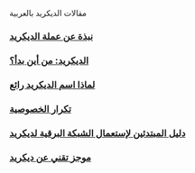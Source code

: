 مقالات الديكريد بالعربية

### [نبذة عن عملة الديكريد](articles/an-introduction-to-decred.md)
### [الديكريد: من أين بدأ؟](articles/decred-where-did-it-all-begin.md)
### [لماذا اسم الديكريد رائع](articles/why-the-name-decred-is-awesome.md)
### [تكرار الخصوصية](articles/iterating-privacy.md)
### [دليل المبتدئين لإستعمال الشبكة البرقية لديكريد](articles/beginner-guide-to-the-decred-lightning-network.md)
### [موجز تقني عن ديكريد](articles/decred-technical-brief-ar.md)
